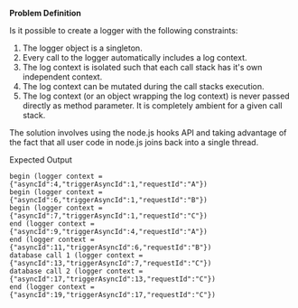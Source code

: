 **Problem Definition**

Is it possible to create a logger with the following constraints:

1. The logger object is a singleton.
1. Every call to the logger automatically includes a log context.
1. The log context is isolated such that each call stack has it's own independent context.
1. The log context can be mutated during the call stacks execution.
1. The log context (or an object wrapping the log context) is never passed directly as method parameter. It is completely ambient for a given call stack.

The solution involves using the node.js hooks API and taking advantage of the fact that all user code in node.js joins back into a single thread.

Expected Output

```console
begin (logger context = {"asyncId":4,"triggerAsyncId":1,"requestId":"A"})
begin (logger context = {"asyncId":6,"triggerAsyncId":1,"requestId":"B"})
begin (logger context = {"asyncId":7,"triggerAsyncId":1,"requestId":"C"})
end (logger context = {"asyncId":9,"triggerAsyncId":4,"requestId":"A"})
end (logger context = {"asyncId":11,"triggerAsyncId":6,"requestId":"B"})
database call 1 (logger context = {"asyncId":13,"triggerAsyncId":7,"requestId":"C"})
database call 2 (logger context = {"asyncId":17,"triggerAsyncId":13,"requestId":"C"})
end (logger context = {"asyncId":19,"triggerAsyncId":17,"requestId":"C"})
```
